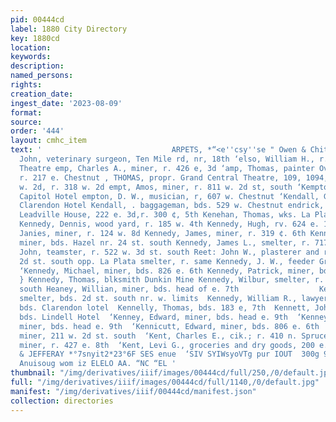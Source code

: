 ```yaml
---
pid: 00444cd
label: 1880 City Directory
key: 1880cd
location: 
keywords: 
description: 
named_persons: 
rights: 
creation_date: 
ingest_date: '2023-08-09'
format: 
source: 
order: '444'
layout: cmhc_item
text: '                             ARPETS, *“<e''csy''se " Owen & Chittenden’s,  fKeleo,
  John, veterinary surgeon, Ten Mile rd, nr, 18th ‘elso, William H., r. Grand Central
  Theatre emp, Charles A., miner, r. 426 e, 3d ‘amp, Thomas, painter Ovren & Eldridge,
  r. 217 e. Chestnut , THOMAS, propr. Grand Central Theatre, 109, 1094, 111 and 1114
  w. 2d, r. 318 w. 2d empt, Amos, miner, r. 811 w. 2d st, south ‘Kempton, C. J., clk.
  Capitol Hotel empton, D. W., musician, r, 607 w. Chestnut ‘Kendall, Grace, Ghambermaid
  Clarendon Hotel Kendall, . baggageman, bds. 529 w. Chestnut endrick, Thomas, propr.
  Leadville House, 222 e. 3d,r. 300 ¢, 5th Kenehan, Thomas, wks. La Plata smelter
  Kennedy, Dennis, wood yard, r. 185 w. 4th Kennedy, Hugh, rv. 624 e. 11th Kennedy,
  Janies, miner, r. 124 w. 8d Kennedy, James, miner, r. 319 ¢. 6th Kennedy, James,
  miner, bds. Hazel nr. 24 st. south Kennedy, James L., smelter, r. 717 w. 2d Kennedy,
  John, teamster, r. 522 w. 3d st. south Reet: John W., plasterer and restaurant,
  2d st. south opp. La Plata smelter, r. same Kennedy, J. W., feeder Grant smelter
  ‘Kennedy, Michael, miner, bds. 826 e. 6th Kennedy, Patrick, miner, bde. 826 e. 6th
  } Kennedy, Thomas, blksmith Dunkin Mine Kennedy, Wilbur, smelter, r. 529 w. 34 st.
  south Heaney, Willian, miner, bds. head of e. 7th                  Kennedy, William,
  smelter, bds. 2d st. south nr. w. limits  Kennedy, William R., lawyer, 110 w. Chestuut,
  bds. Clarendon lotel  Kennelly, Thomas, bds. 183 e, 7th  Kennett, John, smelter,
  bds. Lindell Hotel  ‘Kenney, Edward, miner, bds. head e. 9th  ‘Kenney, William,
  miner, bds. head e. 9th  ‘Kennicutt, Edward, miner, bds. 806 e. 6th  ‘Kent, Abraham,
  miner, 211 w. 2d st. south  ‘Kent, Charles E., cik.; r. 410 n. Spruce  ‘Kent, James,
  miner, r. 427 e. 8th  ‘Kent, Levi G., groceries and dry goods, 200 e. 8d                      TRIBE
  & JEFFERAY *°7snyit2*23°6F SES enue  ‘SIV SYIWsyoVTg pur IOUT  300g 92)  9eng InU;sou;  pus
  Anuisoug wom iz ELELO AA. “NC “EL '
thumbnail: "/img/derivatives/iiif/images/00444cd/full/250,/0/default.jpg"
full: "/img/derivatives/iiif/images/00444cd/full/1140,/0/default.jpg"
manifest: "/img/derivatives/iiif/00444cd/manifest.json"
collection: directories
---
```

